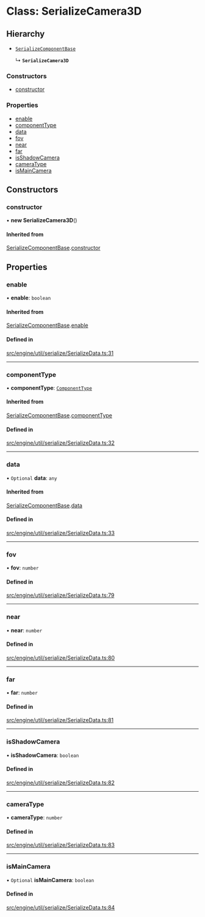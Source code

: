 # Class: SerializeCamera3D

## Hierarchy

- [`SerializeComponentBase`](SerializeComponentBase.md)

  ↳ **`SerializeCamera3D`**


### Constructors

- [constructor](SerializeCamera3D.md#constructor)

### Properties

- [enable](SerializeCamera3D.md#enable)
- [componentType](SerializeCamera3D.md#componenttype)
- [data](SerializeCamera3D.md#data)
- [fov](SerializeCamera3D.md#fov)
- [near](SerializeCamera3D.md#near)
- [far](SerializeCamera3D.md#far)
- [isShadowCamera](SerializeCamera3D.md#isshadowcamera)
- [cameraType](SerializeCamera3D.md#cameratype)
- [isMainCamera](SerializeCamera3D.md#ismaincamera)

## Constructors

### constructor

• **new SerializeCamera3D**()

#### Inherited from

[SerializeComponentBase](SerializeComponentBase.md).[constructor](SerializeComponentBase.md#constructor)

## Properties

### enable

• **enable**: `boolean`

#### Inherited from

[SerializeComponentBase](SerializeComponentBase.md).[enable](SerializeComponentBase.md#enable)

#### Defined in

[src/engine/util/serialize/SerializeData.ts:31](https://github.com/Orillusion/orillusion/blob/main/src/engine/util/serialize/SerializeData.ts#L31)

___

### componentType

• **componentType**: [`ComponentType`](../enums/ComponentType.md)

#### Inherited from

[SerializeComponentBase](SerializeComponentBase.md).[componentType](SerializeComponentBase.md#componenttype)

#### Defined in

[src/engine/util/serialize/SerializeData.ts:32](https://github.com/Orillusion/orillusion/blob/main/src/engine/util/serialize/SerializeData.ts#L32)

___

### data

• `Optional` **data**: `any`

#### Inherited from

[SerializeComponentBase](SerializeComponentBase.md).[data](SerializeComponentBase.md#data)

#### Defined in

[src/engine/util/serialize/SerializeData.ts:33](https://github.com/Orillusion/orillusion/blob/main/src/engine/util/serialize/SerializeData.ts#L33)

___

### fov

• **fov**: `number`

#### Defined in

[src/engine/util/serialize/SerializeData.ts:79](https://github.com/Orillusion/orillusion/blob/main/src/engine/util/serialize/SerializeData.ts#L79)

___

### near

• **near**: `number`

#### Defined in

[src/engine/util/serialize/SerializeData.ts:80](https://github.com/Orillusion/orillusion/blob/main/src/engine/util/serialize/SerializeData.ts#L80)

___

### far

• **far**: `number`

#### Defined in

[src/engine/util/serialize/SerializeData.ts:81](https://github.com/Orillusion/orillusion/blob/main/src/engine/util/serialize/SerializeData.ts#L81)

___

### isShadowCamera

• **isShadowCamera**: `boolean`

#### Defined in

[src/engine/util/serialize/SerializeData.ts:82](https://github.com/Orillusion/orillusion/blob/main/src/engine/util/serialize/SerializeData.ts#L82)

___

### cameraType

• **cameraType**: `number`

#### Defined in

[src/engine/util/serialize/SerializeData.ts:83](https://github.com/Orillusion/orillusion/blob/main/src/engine/util/serialize/SerializeData.ts#L83)

___

### isMainCamera

• `Optional` **isMainCamera**: `boolean`

#### Defined in

[src/engine/util/serialize/SerializeData.ts:84](https://github.com/Orillusion/orillusion/blob/main/src/engine/util/serialize/SerializeData.ts#L84)
